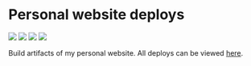 # Personal website deploys
[![][netlify-img]][netlify-url] [![][production-img]][production-url] [![][staging-img]][staging-url] [![][source-img]][source-url]

Build artifacts of my personal website. All deploys can be viewed [here](https://app.netlify.com/sites/mohatt/deploys).


[netlify-url]: https://app.netlify.com/sites/mohatt/deploys
[netlify-img]: https://img.shields.io/netlify/a466eccc-c643-4f0e-bb6e-34e847cd259e?logo=netlify&logoColor=white
[production-url]: https://github.com/mohatt/mohatt.github.io/tree/master
[production-img]: https://img.shields.io/github/checks-status/mohatt/mohatt.github.io/master?logo=github&label=production
[staging-url]: https://github.com/mohatt/mohatt.github.io/tree/staging
[staging-img]: https://img.shields.io/github/checks-status/mohatt/mohatt.github.io/staging?logo=github&label=staging
[source-url]: https://github.com/mohatt/website/tree/master
[source-img]: https://img.shields.io/github/checks-status/mohatt/website/master?logo=github&label=source

